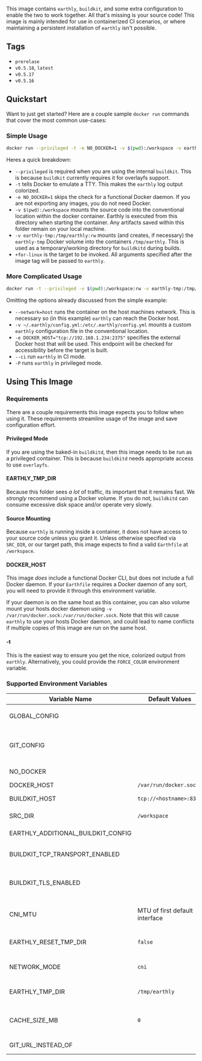 This image contains `earthly`, `buildkit`, and some extra configuration to enable the two to work together. All that's missing is your source code! This image is mainly intended for use in containerized CI scenarios, or where maintaining a persistent installation of `earthly` isn't possible.

## Tags

 * `prerelase`
 * `v0.5.18`, `latest`
 * `v0.5.17`
 * `v0.5.16`

## Quickstart

Want to just get started? Here are a couple sample `docker run` commands that cover the most common use-cases:

### Simple Usage

```bash
docker run --privileged -t -e NO_DOCKER=1 -v $(pwd):/workspace -v earthly-tmp:/tmp/earthly:rw earthly/earthly:latest +for-linux
```

Heres a quick breakdown:

- `--privileged` is required when you are using the internal `buildkit`. This is because `buildkit` currently requires it for overlayfs support.
- `-t` tells Docker to emulate a TTY. This makes the `earthly` log output colorized.
- `-e NO_DOCKER=1` skips the check for a functional Docker daemon. If you are not exporting any images, you do not need Docker.
- `-v $(pwd):/workspace` mounts the source code into the conventional location within the docker container. Earthly is executed from this directory when starting the container. Any artifacts saved within this folder remain on your local machine.
- `-v earthly-tmp:/tmp/earthly:rw` mounts (and creates, if necessary) the `earthly-tmp` Docker volume into the containers `/tmp/earthly`. This is used as a temporary/working directory for `buildkitd` during builds.
- `+for-linux` is the target to be invoked. All arguments specified after the image tag will be passed to `earthly`.

### More Complicated Usage

```bash
docker run -t --privileged -v $(pwd):/workspace:rw -v earthly-tmp:/tmp/earthly:rw --network=host -v ~/.earthly/config.yml:/etc/.earthly/config.yml -e DOCKER_HOST="tcp://192.168.1.234:2375" earthly/earthly:latest --ci -P +for-linux
```

Omitting the options already discussed from the simple example:

- `--network=host` runs the container on the host machines network. This is necessary so (in this example) `earthly` can reach the Docker host.
- `-v ~/.earthly/config.yml:/etc/.earthly/config.yml` mounts a custom `earthly` configuration file in the conventional location.
- `-e DOCKER_HOST="tcp://192.168.1.234:2375"` specifies the external Docker host that will be used. This endpoint will be checked for accessibility before the target is built.
- `--ci` run `earthly` in CI mode.
- `-P` runs `earthly` in privileged mode.

## Using This Image

### Requirements

There are a couple requirements this image expects you to follow when using it. These requirements streamline usage of the image and save configuration effort.

#### Privileged Mode

If you are using the baked-in `buildkitd`, then this image needs to be run as a privileged container. This is because `buildkitd` needs appropriate access to use `overlayfs`.

#### EARTHLY_TMP_DIR

Because this folder sees _a lot_ of traffic, its important that it remains fast. We *strongly* recommend using a Docker volume. If you do not, `buildkitd` can consume excessive disk space and/or operate very slowly.

#### Source Mounting

Because `earthly` is running inside a container, it does not have access to your source code unless you grant it. Unless otherwise specified via `SRC_DIR`, or our target path, this image expects to find a valid `Earthfile` at `/workspace`.

#### DOCKER_HOST

This image *does* include a functional Docker CLI, but does not include a full Docker daemon. If your `Earthfile` requires a Docker daemon of any sort, you will need to provide it through this environment variable.

If your daemon is on the same host as this container, you can also volume mount your hosts docker daemon using `-v /var/run/docker.sock:/var/run/docker.sock`. Note that this will cause `earthly` to use your hosts Docker daemon, and could lead to name conflicts if multiple copies of this image are run on the same host.

#### -t

This is the easiest way to ensure you get the nice, colorized output from `earthly`. Alternatively, you could provide the `FORCE_COLOR` environment variable.

### Supported Environment Variables

| Variable Name                       | Default Values                 | Description                                                                                                                                                                                           |
|-------------------------------------|--------------------------------|-------------------------------------------------------------------------------------------------------------------------------------------------------------------------------------------------------|
| GLOBAL_CONFIG                       |                                | Any valid YAML for the top-level `global` key in `config.yml`. Example: `{disable_analytics: true, local_registry_host: 'tcp://127.0.0.1:8371'}`                                                      |
| GIT_CONFIG                          |                                | Any valid YAML for the top-level `git` key in `config.yml`. Example: `{example: {pattern: 'example.com/([^/]+)', substitute: 'ssh://git@example.com:2222/var/git/repos/\$1.git', auth: ssh}}`         |
| NO_DOCKER                           |                                | Disables the check for a working Docker Daemon. Setting this _at all_ disables the check.                                                                                                             |
| DOCKER_HOST                         | `/var/run/docker.sock`         | From Docker's CLI.                                                                                                                                                                                    |
| BUILDKIT_HOST                       | `tcp://<hostname>:8372`        | The address of your buildkit host. Use this when you have a remote `buildkitd` you would like to connect to.                                                                                          |
| SRC_DIR                             | `/workspace`                   | The working directory for `earthly`. Usually host-mounted.                                                                                                                                            |
| EARTHLY_ADDITIONAL_BUILDKIT_CONFIG  |                                | Additional `buildkitd` config to append to the generated configuration file.                                                                                                                          |
| BUILDKIT_TCP_TRANSPORT_ENABLED      |                                | Required to be set to `true` when using an external `buildkitd` via `BUILDKIT_HOST`. `true` when using the baked-in `buildkitd`.                                                                      |
| BUILDKIT_TLS_ENABLED                |                                | Required when using an external `buildkitd` via `BUILDKITD_HOST`, and the external `buildkitd` requires mTLS. You will also need to mount certificates into the rtight place (`/etc/.earthly/certs`). |
| CNI_MTU                             | MTU of first default interface | Set this when we autodetect the MTU incorrectly. The device used for autodetection can be shown by the command  `ip route show \| grep default \| cut -d' ' -f5 \| head -n 1`                         |
| EARTHLY_RESET_TMP_DIR               | `false`                        | Cleans out `EARTHLY_TMP_DIR` before running, if set to `true`. Useful when you host-mount an temp dir across runs.                                                                                    |
| NETWORK_MODE                        | `cni`                          | Specifies the networking mode of `buildkitd`. Default uses a CNI bridge network, configured with the `CNI_MTU`.                                                                                       |
| EARTHLY_TMP_DIR                     | `/tmp/earthly`                 | Specifies the location of `earthly`s temp dir. You can also mount an external volume to this path to preserve the contents across runs.                                                               |
| CACHE_SIZE_MB                       | `0`                            | How big should the `buildkitd` cache be allowed to get, in MiB? A value of 0 sets the cache size to "adaptive", causing buildkit to detect the available size of the system and choose a limit automatically.                                                                                                                       |
| GIT_URL_INSTEAD_OF                  |                                | Configure `git config --global url.<url>.insteadOf` rules to be used by `buildkitd`.                                                                                                                  |
